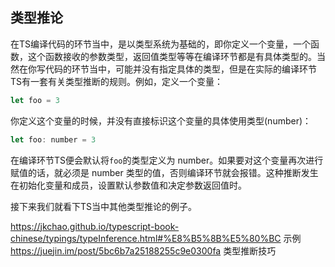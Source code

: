 ## 类型推论

在TS编译代码的环节当中，是以类型系统为基础的，即你定义一个变量，一个函数，这个函数接收的参数类型，返回值类型等等在编译环节都是有具体类型的。当然在你写代码的环节当中，可能并没有指定具体的类型，但是在实际的编译环节TS有一套有关类型推断的规则。例如，定义一个变量：

```javascript
let foo = 3
```

你定义这个变量的时候，并没有直接标识这个变量的具体使用类型(number)：

```javascript
let foo: number = 3
```

在编译环节TS便会默认将`foo`的类型定义为 number。如果要对这个变量再次进行赋值的话，就必须是 number 类型的值，否则编译环节就会报错。这种推断发生在初始化变量和成员，设置默认参数值和决定参数返回值时。

接下来我们就看下TS当中其他类型推论的例子。

https://jkchao.github.io/typescript-book-chinese/typings/typeInference.html#%E8%B5%8B%E5%80%BC 示例
https://juejin.im/post/5bc6b7a25188255c9e0300fa 类型推断技巧
